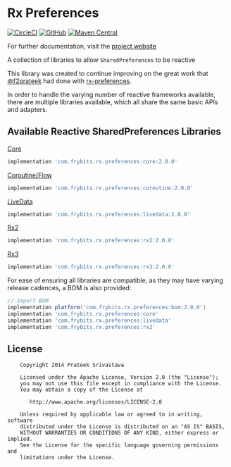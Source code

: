# Rx Preferences

[![CircleCI][8]][9] [![GitHub][10]][11] [![Maven Central][12]][13]

For further documentation, visit the [project website][14]

A collection of libraries to allow `SharedPreferences` to be reactive

This library was created to continue improving on the great work that [@f2prateek][1] had done with [rx-preferences][2].

In order to handle the varying number of reactive frameworks available, there are multiple libraries available, which all share the same basic APIs and adapters.

## Available Reactive SharedPreferences Libraries

[Core][3]
```groovy
implementation 'com.frybits.rx.preferences:core:2.0.0'
```

[Coroutine/Flow][4]
```groovy
implementation 'com.frybits.rx.preferences:coroutine:2.0.0'
```

[LiveData][5]
```groovy
implementation 'com.frybits.rx.preferences:livedata:2.0.0'
```

[Rx2][6]
```groovy
implementation 'com.frybits.rx.preferences:rx2:2.0.0'
```

[Rx3][7]
```groovy
implementation 'com.frybits.rx.preferences:rx3:2.0.0'
```

For ease of ensuring all libraries are compatible, as they may have varying release cadences, a BOM is also provided:

```groovy
// Import BOM
implementation platform('com.frybits.rx.preferences:bom:2.0.0')
implementation 'com.frybits.rx.preferences:core'
implementation 'com.frybits.rx.preferences:livedata'
implementation 'com.frybits.rx.preferences:rx2'
```

License
-------
```
    Copyright 2014 Prateek Srivastava

    Licensed under the Apache License, Version 2.0 (the "License");
    you may not use this file except in compliance with the License.
    You may obtain a copy of the License at

       http://www.apache.org/licenses/LICENSE-2.0

    Unless required by applicable law or agreed to in writing, software
    distributed under the License is distributed on an "AS IS" BASIS,
    WITHOUT WARRANTIES OR CONDITIONS OF ANY KIND, either express or implied.
    See the License for the specific language governing permissions and
    limitations under the License.
```

[1]:https://github.com/f2prateek
[2]:https://github.com/f2prateek/rx-preferences
[3]:./core
[4]:./coroutines
[5]:./livedata
[6]:./rx2
[7]:./rx3

[8]:https://dl.circleci.com/status-badge/img/gh/pablobaxter/rx-preferences/tree/master.svg?style=svg
[9]:https://dl.circleci.com/status-badge/redirect/gh/pablobaxter/rx-preferences/tree/master

[10]:https://img.shields.io/github/license/pablobaxter/rx-preferences
[11]:./LICENSE

[12]:https://img.shields.io/maven-central/v/com.frybits.rx.preferences/bom?label=bom
[13]:https://central.sonatype.com/artifact/com.frybits.rx.preferences/bom/2.0.0
[14]:https://rx-preferences.frybits.com
